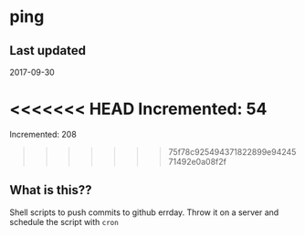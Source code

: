 # ping

## Last updated
2017-09-30

<<<<<<< HEAD
Incremented: 54
=======
Incremented: 208
>>>>>>> 75f78c925494371822899e9424571492e0a08f2f

## What is this?? 
Shell scripts to push commits to github errday. Throw it on a server and schedule the script with `cron`
